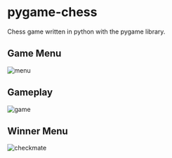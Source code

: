 # pygame-chess
Chess game written in python with the pygame library.

## Game Menu
![menu](https://user-images.githubusercontent.com/24194821/57589722-cf907c00-74eb-11e9-9318-822abd6c9942.png)

## Gameplay
![game](https://user-images.githubusercontent.com/24194821/57589721-cf907c00-74eb-11e9-8def-bf4782315ed9.png)

## Winner Menu
![checkmate](https://user-images.githubusercontent.com/24194821/57589723-cf907c00-74eb-11e9-8b42-aef703c3e1f8.png)
